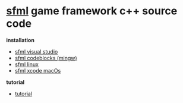 # [sfml](https://www.sfml-dev.org) game framework c++ source code

**installation**

- [sfml visual studio](https://www.sfml-dev.org/tutorials/2.5/start-vc.php)
- [sfml codeblocks (mingw)](https://www.sfml-dev.org/tutorials/2.5/start-cb.php)
- [sfml linux](https://www.sfml-dev.org/tutorials/2.5/start-linux.php)
- [sfml xcode macOs](https://www.sfml-dev.org/tutorials/2.5/start-osx.php)

**tutorial**
- [tutorial](https://www.sfml-dev.org/learn.php)
